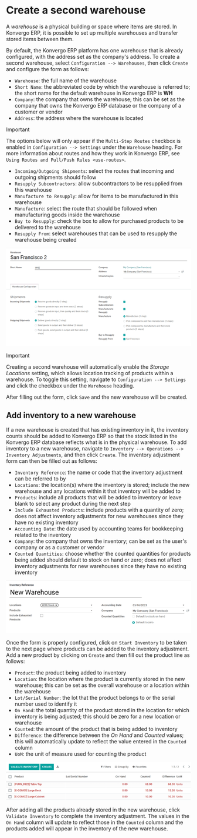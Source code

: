 # Create a second warehouse

A *warehouse* is a physical building or space where items are stored. In
Konvergo ERP, it is possible to set up multiple warehouses and transfer stored
items between them.

By default, the Konvergo ERP platform has one warehouse that is already
configured, with the address set as the company's address. To create a
second warehouse, select `Configuration -->
Warehouses`, then click `Create` and configure the form as follows:

- `Warehouse`: the full name of the warehouse
- `Short Name`: the abbreviated code by which the warehouse is referred
  to; the short name for the default warehouse in Konvergo ERP is **WH**
- `Company`: the company that owns the warehouse; this can be set as the
  company that owns the Konvergo ERP database or the company of a customer or
  vendor
- `Address`: the address where the warehouse is located

> [!IMPORTANT]
> The options below will only appear if the `Multi-Step Routes` checkbox
> is enabled in `Configuration --> Settings` under the `Warehouse`
> heading. For more information about routes and how they work in Konvergo ERP,
> see `Using Routes and Pull/Push Rules
> <use-routes>`.

- `Incoming/Outgoing Shipments`: select the routes that incoming and
  outgoing shipments should follow
- `Resupply Subcontractors`: allow subcontractors to be resupplied from
  this warehouse
- `Manufacture to Resupply`: allow for items to be manufactured in this
  warehouse
- `Manufacture`: select the route that should be followed when
  manufacturing goods inside the warehouse
- `Buy to Resupply`: check the box to allow for purchased products to be
  delivered to the warehouse
- `Resupply From`: select warehouses that can be used to resupply the
  warehouse being created

<img src="create_a_second_warehouse/new-warehouse-configuration.png"
class="align-center"
alt="A filled out form for creating a new warehouse." />

> [!IMPORTANT]
> Creating a second warehouse will automatically enable the *Storage
> Locations* setting, which allows location tracking of products within
> a warehouse. To toggle this setting, navigate to
> `Configuration --> Settings` and click the checkbox under the
> `Warehouse` heading.

After filling out the form, click `Save` and the new warehouse will be
created.

## Add inventory to a new warehouse

If a new warehouse is created that has existing inventory in it, the
inventory counts should be added to Konvergo ERP so that the stock listed in the
Konvergo ERP database reflects what is in the physical warehouse. To add
inventory to a new warehouse, navigate to `Inventory -->
Operations --> Inventory Adjustments`, and then click `Create`. The
inventory adjustment form can then be filled out as follows:

- `Inventory Reference`: the name or code that the inventory adjustment
  can be referred to by
- `Locations`: the location(s) where the inventory is stored; include
  the new warehouse and any locations within it that inventory will be
  added to
- `Products`: include all products that will be added to inventory or
  leave blank to select any product during the next step
- `Include Exhausted Products`: include products with a quantity of
  zero; does not affect inventory adjustments for new warehouses since
  they have no existing inventory
- `Accounting Date`: the date used by accounting teams for bookkeeping
  related to the inventory
- `Company`: the company that owns the inventory; can be set as the
  user's company or as a customer or vendor
- `Counted Quantities`: choose whether the counted quantities for
  products being added should default to stock on hand or zero; does not
  affect inventory adjustments for new warehouses since they have no
  existing inventory

<img
src="create_a_second_warehouse/inventory-adjustment-configuration.png"
class="align-center"
alt="A filled out form for an inventory adjustment." />

Once the form is properly configured, click on `Start Inventory` to be
taken to the next page where products can be added to the inventory
adjustment. Add a new product by clicking on `Create` and then fill out
the product line as follows:

- `Product`: the product being added to inventory
- `Location`: the location where the product is currently stored in the
  new warehouse; this can be set as the overall warehouse or a location
  within the warehouse
- `Lot/Serial Number`: the lot that the product belongs to or the serial
  number used to identify it
- `On Hand`: the total quantity of the product stored in the location
  for which inventory is being adjusted; this should be zero for a new
  location or warehouse
- `Counted`: the amount of the product that is being added to inventory
- `Difference`: the difference between the *On Hand* and *Counted*
  values; this will automatically update to reflect the value entered in
  the `Counted` column
- `UoM`: the unit of measure used for counting the product

<img src="create_a_second_warehouse/product-line-configuration.png"
class="align-center"
alt="Include a line for each product being added to inventory." />

After adding all the products already stored in the new warehouse, click
`Validate
Inventory` to complete the inventory adjustment. The values in the
`On Hand` column will update to reflect those in the `Counted` column
and the products added will appear in the inventory of the new
warehouse.
